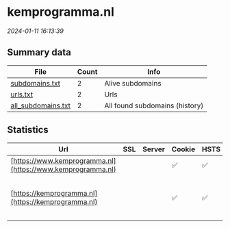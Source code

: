 # kemprogramma.nl
*2024-01-11 16:13:39*
## Summary data
| File       | Count | Info |
|------------|-------|------|
|[subdomains.txt](/data/kemprogramma.nl/subdomains.txt)|2|Alive subdomains|
|[urls.txt](/data/kemprogramma.nl/urls.txt)|2|Urls|
|[all_subdomains.txt](/data/kemprogramma.nl/all_subdomains.txt)|2|All found subdomains (history)|
## Statistics
| Url | SSL | Server | Cookie | HSTS | CSP | XFO | XXP | RP | Tech |Title |
|------------|-------|------|------|------|------|------|------|------|------|------|
|[https://www.kemprogramma.nl](https://www.kemprogramma.nl)| ||:white_check_mark: |:white_check_mark: |:warning: | :white_check_mark: | :white_check_mark: | :white_check_mark: |HSTS||
|[https://kemprogramma.nl](https://kemprogramma.nl)| ||:white_check_mark: |:white_check_mark: |:warning: | :white_check_mark: | :white_check_mark: | :white_check_mark: |Apache Tomcat Fourthwall:1.0.0 HSTS Java MariaDB Skolengo:1.0.0|KEM programma|
